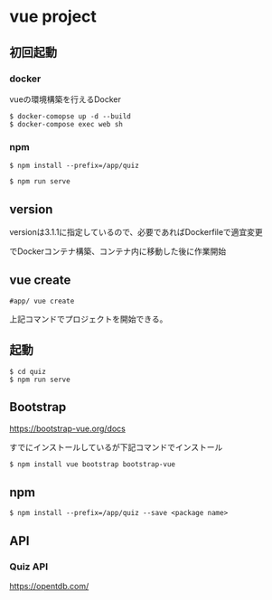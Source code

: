 # vue project

## 初回起動

### docker
vueの環境構築を行えるDocker

```
$ docker-comopse up -d --build
$ docker-compose exec web sh
```
### npm

```
$ npm install --prefix=/app/quiz
```

```
$ npm run serve
```

## version
versionは3.1.1に指定しているので、必要であればDockerfileで適宜変更

でDockerコンテナ構築、コンテナ内に移動した後に作業開始

## vue create
```
#app/ vue create
```

上記コマンドでプロジェクトを開始できる。


## 起動

```
$ cd quiz
$ npm run serve
```

## Bootstrap
https://bootstrap-vue.org/docs

すでにインストールしているが下記コマンドでインストール
```
$ npm install vue bootstrap bootstrap-vue
```

## npm

```
$ npm install --prefix=/app/quiz --save <package name>
```


## API

### Quiz API
https://opentdb.com/

